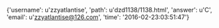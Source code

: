 {'username': u'zzyatlantise', 'path': u'dzd1138/1138.html', 'answer': u'C', 'email': u'zzyatlantise@126.com', 'time': '2016-02-23:03:51:47'}